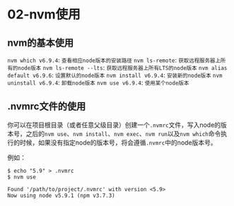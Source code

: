 # 02-nvm使用

## nvm的基本使用

`nvm which v6.9.4`: `查看相应node版本的安装路径`
`nvm ls-remote`: `获取远程服务器上所有的node版本`
`nvm ls-remote --lts`: `获取远程服务器上所有LTS的node版本`
`nvm alias default v6.9.6`: `设置默认的node版本`
`nvm install v6.9.4`: `安装新的node版本`
`nvm uninstall v6.9.4`: `卸载node版本`
`nvm use v6.9.4`: `使用某个node版本`

## .nvmrc文件的使用

你可以在项目根目录（或者任意父级目录）创建一个`.nvmrc`文件，写入node的版本号，之后的`nvm use`、`nvm install`、`nvm exec`、`nvm run`以及`nvm which`命令执行的时候，如果没有指定node的版本号，将会遵循`.nvmrc`中的node版本号。

例如：

```shell
$ echo "5.9" > .nvmrc
$ nvm use

Found '/path/to/project/.nvmrc' with version <5.9>
Now using node v5.9.1 (npm v3.7.3)
```
